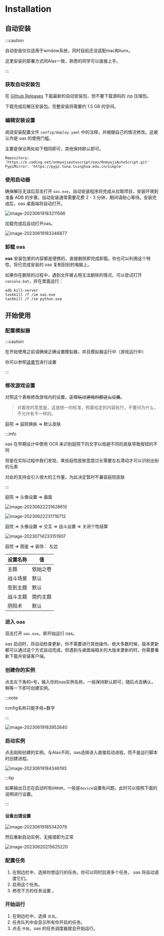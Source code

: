 # Installation

## 自动安装
:::caution

自动安装仅仅适用于window系统，同时目前还没适配mac和liunx。

这里安装的部署方式同Alas一致，熟悉的同学可以直接上手。

:::

### 获取自动安装包

在 [Github Releases](https://github.com/runhey/OnmyojiAutoScript/releases) 下载最新的自动安装包，但不要下载源码的 zip 压缩包。

下载完成后解压安装包。完整安装将需要约 1.5 GB 的空间。



### 编辑安装设置

阅读安装配置文件 `config/deploy.yaml` 中的注释，并根据自己的情况修改。这被认作是 oas 的使用门槛。

主要是保证两处如下相同即可，其他保持默认即可。

```
Repository: 'https://e.coding.net/onmyojiautoscript/oas/OnmyojiAutoScript.git'
PypiMirror: 'https://pypi.tuna.tsinghua.edu.cn/simple'
```



### 使用启动器

确保解压无误后双击打开 `oas.exe`，自动安装程序将完成从拉取项目，安装环境到准备 ADB 的步骤。自动安装通常需要花费 2 - 3 分钟，期间请耐心等待。安装完成后，oas 桌面端将自动打开。

![image-20230619183211566](https://runhey-img-stg1.oss-cn-chengdu.aliyuncs.com/img2/202306191832110.png)

加载完成后自动打开oas。

![image-20230619183346877](https://runhey-img-stg1.oss-cn-chengdu.aliyuncs.com/img2/202306191833988.png)

### 卸载 oas

**oas** 安装包里的内容都是便携的，直接删除即完成卸载。你也可以利用这个特性，将已完成安装的 oas 复制到别的电脑上。

如果你在删除的过程中，遇到文件被占用无法删除的情况，可以尝试打开 `console.bat`，并在里面运行：

```
adb kill-server
taskkill /f /im oas.exe
taskkill /f /im python.exe
```



## 开始使用

### 配置模拟器

:::caution

在开始使用之前请确保正确设置模拟器，并且模拟器运行中（游戏运行中）

你可以参照[该章节](emulator-support.md)进行设置

:::

### 修改游戏设置

对照这个表格修改游戏内的设置，~~正常玩过游戏的都这么设置~~。

> 对着改的意思是，这是统一的标准，照着给定的内容执行，不要问为什么，不允许有不一样的。

庭院 => 庭院换肤 => 默认皮肤 

:::info

oas 在早期设计中使用 OCR 来识别庭院下的文字以规避不同的皮肤导致按钮的不同

但是在实际过程中我们发现，某些庭院皮肤宽度过长需要左右滑动才可以识别出别的元素

对此的支持会引入很大的工作量，为此决定暂时不兼容庭院皮肤

:::

庭院 => 头像设置 => 画面

![image-20230622231628610](https://runhey-img-stg1.oss-cn-chengdu.aliyuncs.com/img2/202306222316047.png)

![image-20230622231716712](https://runhey-img-stg1.oss-cn-chengdu.aliyuncs.com/img2/202306222317916.png)

庭院 => 头像设置 => 交互 => 战斗设置 => 关闭个性结算

![image-20230714233151907](https://runhey-img-stg1.oss-cn-chengdu.aliyuncs.com/img2/202307142331743.png)

庭院 => 图鉴 => 装饰： 左边

| 设置名称 | 值       |
| -------- | -------- |
| 主题     | 依始之卷 |
| 战斗场景 | 默认     |
| 签到主题 | 默认     |
| 战斗主题 | 简约主题 |
| 阴阳术   | 默认     |


### 进入 oas

双击打开 `oas.exe`，即开始运行 oas。

oas 启动时，将自动检查更新，你不需要进行其他操作。绝大多数时候，版本更新都可以通过这个方式自动完成，但遇到与桌面端相关的大版本更新的时，你需要重新下载并安装客户端。

### 创建你的实例

点击左下角的`+`号，输入你的oas实例名称，一般保持默认即可，随后点击确认，稍等一下即可创建实例。



:::note

config名称只能字母+数字

:::



![image-20230619183952640](https://runhey-img-stg1.oss-cn-chengdu.aliyuncs.com/img2/202306191839668.png)

### 启动实例

点击刚刚创建的实例。与Alas不同，oas选择进入直接启动进程，而不是运行脚本时创建进程。

![image-20230619184346193](https://runhey-img-stg1.oss-cn-chengdu.aliyuncs.com/img2/202306191843195.png)

:::tip

如果输出日志在启动时有`ERROR`，一般是`device`设置有问题，此时可以按照下面的说明进行设置。

:::

#### 设备出错设置

![image-20230619185342079](https://runhey-img-stg1.oss-cn-chengdu.aliyuncs.com/img2/202306191853864.png)

然后重新启动实例，无报错即为正常

![image-20230620215625220](https://runhey-img-stg1.oss-cn-chengdu.aliyuncs.com/img2/202306202156374.png)

### 配置任务

1. 在侧边栏中，选择你想运行的任务。你可以同时启用多个任务，	oas 将自动调度它们。
2. 启用这个任务。
3. 修改下方的任务设置 。

### 开始运行

1. 在侧边栏中，选择 `总览`。
2. 任务队列中会显示所有你开启的任务。
3. 点击 `开始`，oas 的任务调度器就会开始运行。
